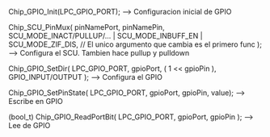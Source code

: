 Chip_GPIO_Init(LPC_GPIO_PORT); --> Configuracion inicial de GPIO

Chip_SCU_PinMux(
         pinNamePort,
         pinNamePin,
         SCU_MODE_INACT/PULLUP/... | SCU_MODE_INBUFF_EN | SCU_MODE_ZIF_DIS,  // El unico argumento que cambia es el primero
         func
      ); --> Configura el SCU. Tambien hace pullup y pulldown

Chip_GPIO_SetDir( 
	LPC_GPIO_PORT, 
	gpioPort, 
	( 1 << gpioPin ), 
	GPIO_INPUT/OUTPUT ); --> Configura el GPIO

Chip_GPIO_SetPinState( LPC_GPIO_PORT, gpioPort, gpioPin, value); --> Escribe en GPIO


(bool_t) Chip_GPIO_ReadPortBit( LPC_GPIO_PORT, gpioPort, gpioPin ); --> Lee de GPIO
